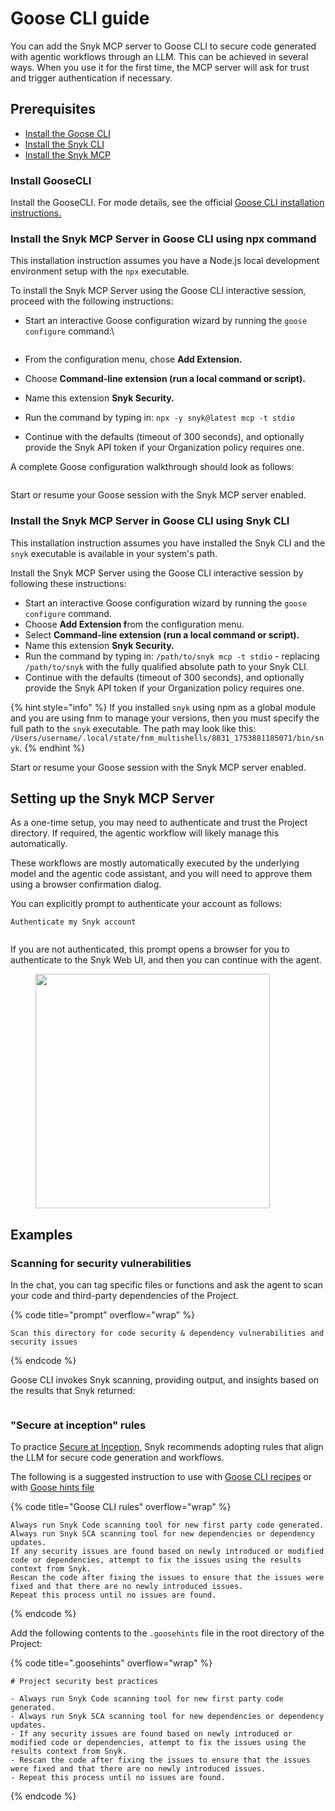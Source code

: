 # Goose CLI guide

You can add the Snyk MCP server to Goose CLI to secure code generated with agentic workflows through an LLM. This can be achieved in several ways. When you use it for the first time, the MCP server will ask for trust and trigger authentication if necessary.

## Prerequisites

* [Install the Goose CLI](goose-cli-guide.md#install-goosecli)
* [Install the Snyk CLI](../../../developer-tools/snyk-cli/install-or-update-the-snyk-cli/)
* [Install the Snyk MCP](goose-cli-guide.md#install-the-snyk-mcp-server-in-gemini-cli-using-npx-and-settings.json)

### Install GooseCLI

Install the GooseCLI. For mode details, see the official [Goose CLI installation instructions.](https://block.github.io/goose/docs/quickstart)

### Install the Snyk MCP Server in Goose CLI using npx command

This installation instruction assumes you have a Node.js local development environment setup with the `npx` executable.

To install the Snyk MCP Server using the Goose CLI interactive session, proceed with the following instructions:

*   Start an interactive Goose configuration wizard by running the `goose configure` command:\


    <figure><img src="../../../.gitbook/assets/image (396).png" alt=""><figcaption></figcaption></figure>
* From the configuration menu, chose **Add Extension.**
* Choose **Command-line extension (run a local command or script).**
* Name this extension **Snyk Security.**
* Run the command by typing in: `npx -y snyk@latest mcp -t stdio`
* Continue with the defaults (timeout of 300 seconds), and optionally provide the Snyk API token if your Organization policy requires one.&#x20;

A complete Goose configuration walkthrough should look as follows:

<figure><img src="../../../.gitbook/assets/image (397).png" alt=""><figcaption></figcaption></figure>

Start or resume your Goose session with the Snyk MCP server enabled.

### Install the Snyk MCP Server in Goose CLI using Snyk CLI

This installation instruction assumes you have installed the Snyk CLI and the `snyk` executable is available in your system's path.

Install the Snyk MCP Server using the Goose CLI interactive session by following these instructions:

* Start an interactive Goose configuration wizard by running the `goose configure` command.
* Choose **Add Extension f**rom the configuration menu.
* Select **Command-line extension (run a local command or script).**
* Name this extension **Snyk Security.**
* Run the command by typing in: `/path/to/snyk mcp -t stdio` - replacing `/path/to/snyk` with the fully qualified absolute path to your Snyk CLI.
* Continue with the defaults (timeout of 300 seconds), and optionally provide the Snyk API token if your Organization policy requires one.&#x20;

{% hint style="info" %}
&#x20;If you installed `snyk` using npm as a global module and you are using fnm to manage your versions, then you must specify the full path to the `snyk` executable. The path may look like this: `/Users/username/.local/state/fnm_multishells/8831_1753881185071/bin/snyk`.
{% endhint %}

Start or resume your Goose session with the Snyk MCP server enabled.

## Setting up the Snyk MCP Server

As a one-time setup, you may need to authenticate and trust the Project directory. If required, the agentic workflow will likely manage this automatically.

These workflows are mostly automatically executed by the underlying model and the agentic code assistant, and you will need to approve them using a browser confirmation dialog.&#x20;

You can explicitly prompt to authenticate your account as follows:

```
Authenticate my Snyk account
```

<figure><img src="../../../.gitbook/assets/image (398).png" alt=""><figcaption></figcaption></figure>

If you are not authenticated, this prompt opens a browser for you to authenticate to the Snyk Web UI, and then you can continue with the agent.

<figure><img src="../../../.gitbook/assets/image (486).png" alt="" width="375"><figcaption></figcaption></figure>

## Examples

### Scanning for security vulnerabilities

In the chat, you can tag specific files or functions and ask the agent to scan your code and third-party dependencies of the Project.

{% code title="prompt" overflow="wrap" %}
```
Scan this directory for code security & dependency vulnerabilities and security issues
```
{% endcode %}

Goose CLI invokes Snyk scanning, providing output, and insights based on the results that Snyk returned:

<figure><img src="../../../.gitbook/assets/image (399).png" alt=""><figcaption></figcaption></figure>

### "Secure at inception" rules

To practice [Secure at Inception](https://snyk.io/solutions/secure-ai-generated-code/), Snyk recommends adopting rules that align the LLM for secure code generation and workflows.

The following is a suggested instruction to use with [Goose CLI recipes](https://block.github.io/goose/docs/guides/recipes/session-recipes) or with [Goose hints file](https://block.github.io/goose/docs/guides/using-goosehints)

{% code title="Goose CLI rules" overflow="wrap" %}
```
Always run Snyk Code scanning tool for new first party code generated.
Always run Snyk SCA scanning tool for new dependencies or dependency updates.
If any security issues are found based on newly introduced or modified code or dependencies, attempt to fix the issues using the results context from Snyk.
Rescan the code after fixing the issues to ensure that the issues were fixed and that there are no newly introduced issues.
Repeat this process until no issues are found.
```
{% endcode %}

Add the following contents to the `.goosehints` file in the root directory of the Project:

{% code title=".goosehints" overflow="wrap" %}
```
# Project security best practices

- Always run Snyk Code scanning tool for new first party code generated.
- Always run Snyk SCA scanning tool for new dependencies or dependency updates.
- If any security issues are found based on newly introduced or modified code or dependencies, attempt to fix the issues using the results context from Snyk.
- Rescan the code after fixing the issues to ensure that the issues were fixed and that there are no newly introduced issues.
- Repeat this process until no issues are found.
```
{% endcode %}
